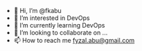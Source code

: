 - 👋 Hi, I’m @fkabu
- 👀 I’m interested in DevOps
- 🌱 I’m currently learning DevOps
- 💞️ I’m looking to collaborate on ...
- 📫 How to reach me fyzal.abu@gmail.com

<!---
fkabu/fkabu is a ✨ special ✨ repository because its `README.md` (this file) appears on your GitHub profile.
You can click the Preview link to take a look at your changes.
--->

